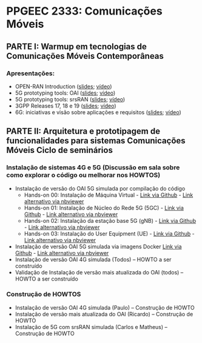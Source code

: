 # PPGEEC 2333: Comunicações Móveis

## PARTE I: Warmup em tecnologias de Comunicações Móveis Contemporâneas

### Apresentações:
   - OPEN-RAN Introduction ([slides](https://github.com/vicentesousa/PPGEEC_2333/tree/main/slides/); [vídeo](https://github.com/vicentesousa/PPGEEC_2333/tree/main/slides/))
   - 5G prototyping tools: OAI ([slides](https://github.com/vicentesousa/PPGEEC_2333/tree/main/slides/); [vídeo](https://github.com/vicentesousa/PPGEEC_2333/tree/main/slides/))
   - 5G prototyping tools: srsRAN ([slides](https://github.com/vicentesousa/PPGEEC_2333/blob/main/slides/srsRAN%20-%20Matheus%20e%20Ricardo.pdf); [vídeo](https://drive.google.com/file/d/1zdIbXCy7g-2vaRk11EU5FE6MtgmAXX_t/view?usp=drive_link))
   - 3GPP Releases 17, 18 e 19 ([slides](https://github.com/vicentesousa/PPGEEC_2333/tree/main/slides/); [vídeo](https://github.com/vicentesousa/PPGEEC_2333/blob/main/slides/))
   - 6G: iniciativas e visão sobre aplicações e requisitos ([slides](https://github.com/vicentesousa/PPGEEC_2333/tree/main/slides/); [vídeo](https://github.com/vicentesousa/PPGEEC_2333/blob/main/slides/))

## PARTE II: Arquitetura e prototipagem de funcionalidades para sistemas Comunicações Móveis Ciclo de seminários

### Instalação de sistemas 4G e 5G (Discussão em sala sobre como explorar o código ou melhorar nos HOWTOS)
   - Instalação de versão do OAI 5G simulada por compilação do código
      - Hands-on 00: Instalação de Máquina Virtual - [Link via Github](https://github.com/vicentesousa/PPGEEC_2333/tree/main/howtos/H00_VM_VBox.ipynb) - [Link alternativo via nbviewer](https://github.com/vicentesousa/PPGEEC_2333/tree/main/howtos/H00_VM_VBox.ipynb)
      - Hands-on 01: Instalação de Núcleo do Rede 5G (5GC) - [Link via Github](https://github.com/vicentesousa/PPGEEC_2333/tree/main/howtos/H01_5GCore_UNI_III.ipynb) - [Link alternativo via nbviewer](https://github.com/vicentesousa/PPGEEC_2333/tree/main/howtos/H01_5GCore_UNI_III.ipynb)
      - Hands-on 02: Instalação da estação base 5G (gNB) - [Link via Github](https://github.com/vicentesousa/PPGEEC_2333/tree/main/howtos/H02_5G_gNB_UNI_III.ipynb) - [Link alternativo via nbviewer](https://github.com/vicentesousa/PPGEEC_2333/tree/main/howtos/H02_5G_gNB_UNI_III.ipynb)
      - Hands-on 03: Instalação do User Equipment (UE) - [Link via Github](https://github.com/vicentesousa/DCO1020/blob/main/howtos/H03_5G_UE_UNI_III.ipynb) - [Link alternativo via nbviewer](https://nbviewer.jupyter.org/github/vicentesousa/DCO1020/blob/main/howtos/H03_5G_UE_UNI_III.ipynb)
   - Instalação de versão OAI 5G simulada via imagens Docker [Link via Github](https://github.com/vicentesousa/PPGEEC_2333/tree/main/howtos/H01_5GFast_Deployment_UNI_III.ipynb) - [Link alternativo via nbviewer](https://github.com/vicentesousa/PPGEEC_2333/tree/main/howtos/H01_5GFast_Deployment_UNI_III.ipynb)
   - Instalação de versão OAI 4G simulada (Todos) – HOWTO a ser construído
   - Validação de Instalação de versão mais atualizada do OAI (todos) – HOWTO a ser construído

### Construção de HOWTOS
   - Instalação de versão OAI 4G simulada (Paulo) – Construção de HOWTO
   - Instalação de versão mais atualizada do OAI (Ricardo) – Construção de HOWTO 
   - Instalação de 5G com srsRAN simulada (Carlos e Matheus) – Construção de HOWTO
